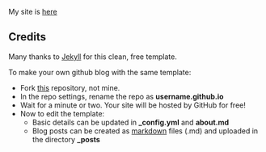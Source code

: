 My site is [here](https://sriramgkn.github.io)
## Credits
Many thanks to [Jekyll](https://jekyllrb.com/) for this clean, free template.

To make your own github blog with the same template:
- Fork [this](https://github.com/barryclark/jekyll-now/) repository, not mine.
- In the repo settings, rename the repo as **username.github.io**
- Wait for a minute or two. Your site will be hosted by GitHub for free!
- Now to edit the template:
  - Basic details can be updated in **_config.yml** and **about.md**
  - Blog posts can be created as [markdown](https://www.markdownguide.org/) files (.md) and uploaded in the directory **_posts**
